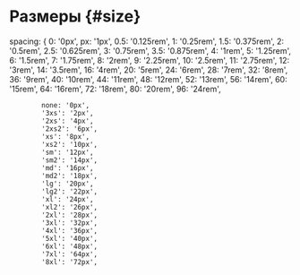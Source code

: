 # Размеры {#size}

spacing: {
0: '0px',
px: '1px',
0.5: '0.125rem',
1: '0.25rem',
1.5: '0.375rem',
2: '0.5rem',
2.5: '0.625rem',
3: '0.75rem',
3.5: '0.875rem',
4: '1rem',
5: '1.25rem',
6: '1.5rem',
7: '1.75rem',
8: '2rem',
9: '2.25rem',
10: '2.5rem',
11: '2.75rem',
12: '3rem',
14: '3.5rem',
16: '4rem',
20: '5rem',
24: '6rem',
28: '7rem',
32: '8rem',
36: '9rem',
40: '10rem',
44: '11rem',
48: '12rem',
52: '13rem',
56: '14rem',
60: '15rem',
64: '16rem',
72: '18rem',
80: '20rem',
96: '24rem',

			none: '0px',
			'3xs': '2px',
			'2xs': '4px',
			'2xs2': '6px',
			'xs': '8px',
			'xs2': '10px',
			'sm': '12px',
			'sm2': '14px',
			'md': '16px',
			'md2': '18px',
			'lg': '20px',
			'lg2': '22px',
			'xl': '24px',
			'xl2': '26px',
			'2xl': '28px',
			'3xl': '32px',
			'4xl': '36px',
			'5xl': '40px',
			'6xl': '48px',
			'7xl': '64px',
			'8xl': '72px',